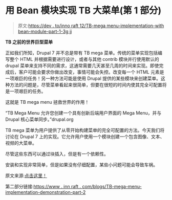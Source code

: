# 用 Bean 模块实现 TB 大菜单(第 1 部分)

> 原文:[https://dev . to/inno raft 12/TB-mega menu-implementation-with bean-module-part-1-3g jj](https://dev.to/innoraft12/tb-megamenu-implementation-with-bean-module-part-1-3gjj)

**TB 之前的世界巨型菜单**

正如我们所知，Drupal 7 并不总是带有 TB mega 菜单。传统的菜单实现包括编写整个 HTML 并根据需要进行设计，或者与其他 contrib 模块并行使用默认的 drupal 菜单来支持不同的需求，这通常需要几天甚至几周的时间来实现。即使完成后，客户可能会要求你做出改变，事情可能会失控。改变每一个 HTML 元素是一项艰巨的任务！另一种方法可能是使用 Drupal 提供的某些模块来创建菜单。这种方法的问题是，尽管菜单看起来很简单，但要在很短的时间内使其完全可配置将是一项艰巨的任务。

这就是 TB mega menu 拯救世界的作用！

“TB Mega Menu 允许您创建一个具有创新后端用户界面的 Mega Menu，并与 Drupal 核心菜单同步。”drupal.org

TB mega 菜单为用户提供了从零开始构建菜单的完全可配置的方法。今天我们将讨论在 Drupal 7 上的实现。它允许用户使用一个模块创建一个包含图像、文本、视频的大菜单。

尽管这些东西可以通过块插入，但是有一个依赖性。

安装和实现非常简单，但是如果没有仔细配置，某些小问题可能会导致车祸。

原文来源:[点击这里！](https://www.innoraft.com/blogs/tb-megamenu-implementation-bean-module-part-1)

第二部分链接:[https://www . inn raft . com/blogs/TB-mega-menu-implementation-demonstration-part-2](https://www.innoraft.com/blogs/tb-mega-menu-implementation-demonstration-part-2)